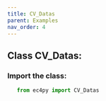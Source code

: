 ```yaml
---
title: CV_Datas
parent: Examples
nav_order: 4
---
```


 
## Class CV_Datas:
### Import the class:
```python
   from ec4py import CV_Datas
```

